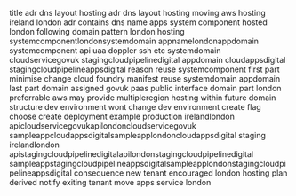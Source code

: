 title adr dns layout hosting adr dns layout hosting moving aws hosting ireland london adr contains dns name apps system component hosted london following domain pattern london hosting systemcomponentlondonsystemdomain appnamelondonappdomain systemcomponent api uaa doppler ssh etc systemdomain cloudservicegovuk stagingcloudpipelinedigital appdomain cloudappsdigital stagingcloudpipelineappsdigital reason reuse systemcomponent first part minimise change cloud foundry manifest reuse systemdomain appdomain last part domain assigned govuk paas public interface domain part london preferrable aws may provide multipleregion hosting within future domain structure dev environment wont change dev environment create flag choose create deployment example production irelandlondon apicloudservicegovukapilondoncloudservicegovuk sampleappcloudappsdigitalsampleapplondoncloudappsdigital staging irelandlondon apistagingcloudpipelinedigitalapilondonstagingcloudpipelinedigital sampleappstagingcloudpipelineappsdigitalsampleapplondonstagingcloudpipelineappsdigital consequence new tenant encouraged london hosting plan derived notify exiting tenant move apps service london